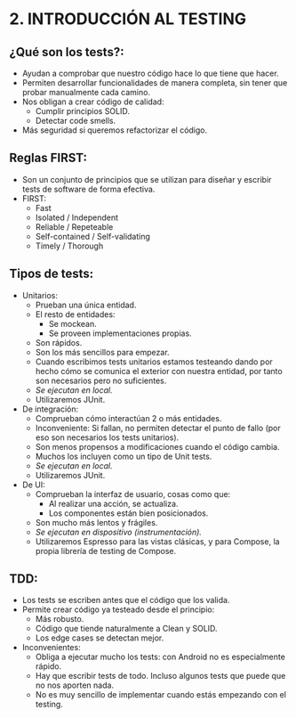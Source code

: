 # 2. INTRODUCCIÓN AL TESTING


## ¿Qué son los tests?:

- Ayudan a comprobar que nuestro código hace lo que tiene que hacer.
- Permiten desarrollar funcionalidades de manera completa, sin tener que probar manualmente cada camino.
- Nos obligan a crear código de calidad:
	- Cumplir principios SOLID.
	- Detectar code smells.
- Más seguridad si queremos refactorizar el código.



## Reglas FIRST:

- Son un conjunto de principios que se utilizan para diseñar y escribir tests de software de forma efectiva. 
- FIRST:
	- Fast
	- Isolated / Independent
	- Reliable / Repeteable
	- Self-contained / Self-validating
	- Timely / Thorough


## Tipos de tests:

- Unitarios:
	- Prueban una única entidad.
	- El resto de entidades:
		- Se mockean.
		- Se proveen implementaciones propias.
	- Son rápidos.
	- Son los más sencillos para empezar.
	- Cuando escribimos tests unitarios estamos testeando dando por hecho cómo se comunica el exterior con nuestra entidad, por tanto son necesarios pero no suficientes.
	- *Se ejecutan en local.*
	- Utilizaremos JUnit.
- De integración:
	- Comprueban cómo interactúan 2 o más entidades.
	- Inconveniente: Si fallan, no permiten detectar el punto de fallo (por eso son necesarios los tests unitarios).
	- Son menos propensos a modificaciones cuando el código cambia.
	- Muchos los incluyen como un tipo de Unit tests.
	- *Se ejecutan en local.*
	- Utilizaremos JUnit.
- De UI:
	- Comprueban la interfaz de usuario, cosas como que:
		- Al realizar una acción, se actualiza.
		- Los componentes están bien posicionados.
	- Son mucho más lentos y frágiles.
	- *Se ejecutan en dispositivo (instrumentación).*
	- Utilizaremos Espresso para las vistas clásicas, y para Compose, la propia librería de testing de Compose.


## TDD:

- Los tests se escriben antes que el código que los valida.
- Permite crear código ya testeado desde el principio:
	- Más robusto.
	- Código que tiende naturalmente a Clean y SOLID.
	- Los edge cases se detectan mejor.
- Inconvenientes:
	- Obliga a ejecutar mucho los tests: con Android no es especialmente rápido.
	- Hay que escribir tests de todo. Incluso algunos tests que puede que no nos aporten nada.
	- No es muy sencillo de implementar cuando estás empezando con el testing.







































